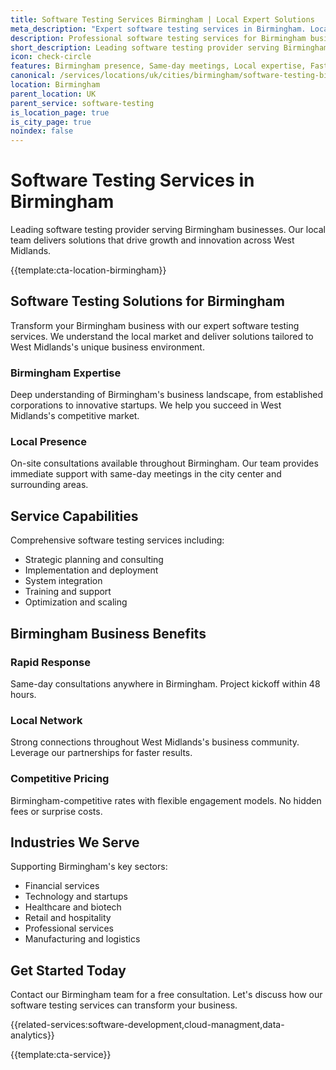 ```yaml
---
title: Software Testing Services Birmingham | Local Expert Solutions
meta_description: "Expert software testing services in Birmingham. Local team, same-day consultations, proven results. Transform your business today."
description: Professional software testing services for Birmingham businesses
short_description: Leading software testing provider serving Birmingham and West Midlands.
icon: check-circle
features: Birmingham presence, Same-day meetings, Local expertise, Fast deployment, Competitive rates, Proven track record
canonical: /services/locations/uk/cities/birmingham/software-testing-birmingham.html
location: Birmingham
parent_location: UK
parent_service: software-testing
is_location_page: true
is_city_page: true
noindex: false
---
```


# Software Testing Services in Birmingham

Leading software testing provider serving Birmingham businesses. Our local team delivers solutions that drive growth and innovation across West Midlands.

{{template:cta-location-birmingham}}

## Software Testing Solutions for Birmingham

Transform your Birmingham business with our expert software testing services. We understand the local market and deliver solutions tailored to West Midlands's unique business environment.

### Birmingham Expertise

Deep understanding of Birmingham's business landscape, from established corporations to innovative startups. We help you succeed in West Midlands's competitive market.

### Local Presence

On-site consultations available throughout Birmingham. Our team provides immediate support with same-day meetings in the city center and surrounding areas.

## Service Capabilities

Comprehensive software testing services including:
- Strategic planning and consulting
- Implementation and deployment
- System integration
- Training and support
- Optimization and scaling

## Birmingham Business Benefits

### Rapid Response
Same-day consultations anywhere in Birmingham. Project kickoff within 48 hours.

### Local Network
Strong connections throughout West Midlands's business community. Leverage our partnerships for faster results.

### Competitive Pricing
Birmingham-competitive rates with flexible engagement models. No hidden fees or surprise costs.

## Industries We Serve

Supporting Birmingham's key sectors:
- Financial services
- Technology and startups
- Healthcare and biotech
- Retail and hospitality
- Professional services
- Manufacturing and logistics

## Get Started Today

Contact our Birmingham team for a free consultation. Let's discuss how our software testing services can transform your business.

{{related-services:software-development,cloud-managment,data-analytics}}

{{template:cta-service}}
